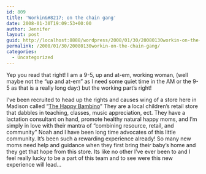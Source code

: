 ```yaml
---
id: 809
title: 'Workin&#8217; on the chain gang'
date: 2008-01-30T19:09:53+00:00
author: Jennifer
layout: post
guid: http://localhost:8888/wordpress/2008/01/30/20080130workin-on-the-chain-gang/
permalink: /2008/01/30/20080130workin-on-the-chain-gang/
categories:
  - Uncategorized
---
```

Yep you read that right! I am a 9-5, up and at-em, working woman, (well maybe not the &#8220;up and at-em&#8221; as I need some quiet time in the AM or the 9-5 as that is a really long day:) but the working part&#8217;s right!
  
I&#8217;ve been recruited to head up the rights and causes wing of a store here in Madison called &#8220;[The Happy Bambino](http://www.happybambino.com/page.asp?pgid=150001&switch=&shift= "The Happy Bambino")&#8221; They are a local children&#8217;s retail store that dabbles in teaching, classes, music appreciation, ect. They have a lactation consultant on hand, promote healthy natural happy moms, and I&#8217;m simply in love with their mantra of &#8220;combining resource, retail, and community&#8221; Noah and I have been long time advocates of this little community. It&#8217;s been such a rewarding experience already! So many new moms need help and guidance when they first bring their baby&#8217;s home and they get that hope from this store. Its like no other I&#8217;ve ever been to and I feel really lucky to be a part of this team and to see were this new experience will lead&#8230;